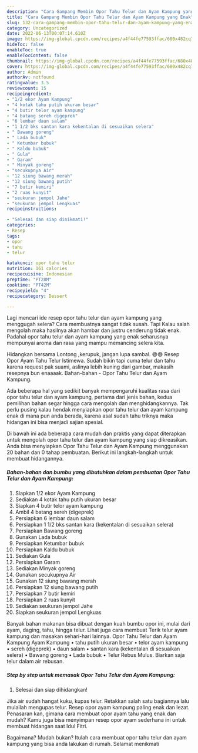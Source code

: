 ```yaml
---
description: "Cara Gampang Membin Opor Tahu Telur dan Ayam Kampung yang Enak"
title: "Cara Gampang Membin Opor Tahu Telur dan Ayam Kampung yang Enak"
slug: 132-cara-gampang-membin-opor-tahu-telur-dan-ayam-kampung-yang-enak
category: Uncategorized
date: 2022-06-13T00:07:14.610Z
image: https://img-global.cpcdn.com/recipes/a4f44fe77593ffac/680x482cq70/opor-tahu-telur-dan-ayam-kampung-foto-resep-utama.jpg
hideToc: false
enableToc: true
enableTocContent: false
thumbnail: https://img-global.cpcdn.com/recipes/a4f44fe77593ffac/680x482cq70/opor-tahu-telur-dan-ayam-kampung-foto-resep-utama.jpg
cover: https://img-global.cpcdn.com/recipes/a4f44fe77593ffac/680x482cq70/opor-tahu-telur-dan-ayam-kampung-foto-resep-utama.jpg
author: Admin
authorAv: notfound
ratingvalue: 3.5
reviewcount: 15
recipeingredient:
- "1/2 ekor Ayam Kampung"
- "4 kotak tahu putih ukuran besar"
- "4 butir telor ayam kampung"
- "4 batang sereh digeprek"
- "6 lembar daun salam"
- "1 1/2 bks santan kara kekentalan di sesuaikan selera"
- " Bawang goreng"
- " Lada bubuk"
- " Ketumbar bubuk"
- " Kaldu bubuk"
- " Gula"
- " Garam"
- " Minyak goreng"
- "secukupnya Air"
- "12 siung bawang merah"
- "12 siung bawang putih"
- "7 butir kemiri"
- "2 ruas kunyit"
- "seukuran jempol Jahe"
- "seukuran jempol Lengkuas"
recipeinstructions:

- "Selesai dan siap dinikmati!"
categories:
- Resep
tags:
- opor
- tahu
- telur

katakunci: opor tahu telur 
nutrition: 161 calories
recipecuisine: Indonesian
preptime: "PT28M"
cooktime: "PT42M"
recipeyield: "4"
recipecategory: Dessert

---
```



Lagi mencari ide resep opor tahu telur dan ayam kampung yang menggugah selera? Cara membuatnya sangat tidak susah. Tapi Kalau salah mengolah maka hasilnya akan hambar dan justru cenderung tidak enak. Padahal opor tahu telur dan ayam kampung yang enak seharusnya mempunyai aroma dan rasa yang mampu memancing selera kita.


Hidangkan bersama Lontong ,kerupuk, jangan lupa sambal. 😄😄 Resep Opor Ayam Tahu Telur Istimewa. Sudah bikin tapi cuma telur dan tahu karena request pak suami, aslinya lebih kuning dari gambar, makasih resepnya bun enaaaak. Bahan-bahan - Opor Tahu Telur dan Ayam Kampung.

Ada beberapa hal yang sedikit banyak mempengaruhi kualitas rasa dari opor tahu telur dan ayam kampung, pertama dari jenis bahan, kedua pemilihan bahan segar hingga cara mengolah dan menghidangkannya. Tak perlu pusing kalau hendak menyiapkan opor tahu telur dan ayam kampung enak di mana pun anda berada, karena asal sudah tahu triknya maka hidangan ini bisa menjadi sajian spesial.


Di bawah ini ada beberapa cara mudah dan praktis yang dapat diterapkan untuk mengolah opor tahu telur dan ayam kampung yang siap dikreasikan. Anda bisa menyiapkan Opor Tahu Telur dan Ayam Kampung menggunakan 20 bahan dan 0 tahap pembuatan. Berikut ini langkah-langkah untuk membuat hidangannya.

<!--inarticleads1-->

##### Bahan-bahan dan bumbu yang dibutuhkan dalam pembuatan Opor Tahu Telur dan Ayam Kampung:

1. Siapkan 1/2 ekor Ayam Kampung
1. Sediakan 4 kotak tahu putih ukuran besar
1. Siapkan 4 butir telor ayam kampung
1. Ambil 4 batang sereh (digeprek)
1. Persiapkan 6 lembar daun salam
1. Persiapkan 1 1/2 bks santan kara (kekentalan di sesuaikan selera)
1. Persiapkan  Bawang goreng
1. Gunakan  Lada bubuk
1. Persiapkan  Ketumbar bubuk
1. Persiapkan  Kaldu bubuk
1. Sediakan  Gula
1. Persiapkan  Garam
1. Sediakan  Minyak goreng
1. Gunakan secukupnya Air
1. Gunakan 12 siung bawang merah
1. Persiapkan 12 siung bawang putih
1. Persiapkan 7 butir kemiri
1. Persiapkan 2 ruas kunyit
1. Sediakan seukuran jempol Jahe
1. Siapkan seukuran jempol Lengkuas


Banyak bahan makanan bisa dibuat dengan kuah bumbu opor ini, mulai dari ayam, daging, tahu, hingga telur. Lihat juga cara membuat Terik telur ayam kampung dan masakan sehari-hari lainnya. Opor Tahu Telur dan Ayam Kampung Ayam Kampung • tahu putih ukuran besar • telor ayam kampung • sereh (digeprek) • daun salam • santan kara (kekentalan di sesuaikan selera) • Bawang goreng • Lada bubuk • Telur Rebus Mulus. Biarkan saja telur dalam air rebusan. 

<!--inarticleads2-->

##### Step by step untuk memasak Opor Tahu Telur dan Ayam Kampung:


1. Selesai dan siap dihidangkan!

Jika air sudah hangat kuku, kupas telur. Retakkan salah satu bagiannya lalu mulailah mengupas telur. Resep opor ayam kampung paling enak dan lezat. Penasaran kan, gimana cara membuat opor ayam tahu yang enak dan mudah? Kamu juga bisa menyimpan resep opor ayam sederhana ini untuk membuat hidangan saat Idul Fitri. 

Bagaimana? Mudah bukan? Itulah cara membuat opor tahu telur dan ayam kampung yang bisa anda lakukan di rumah. Selamat menikmati
